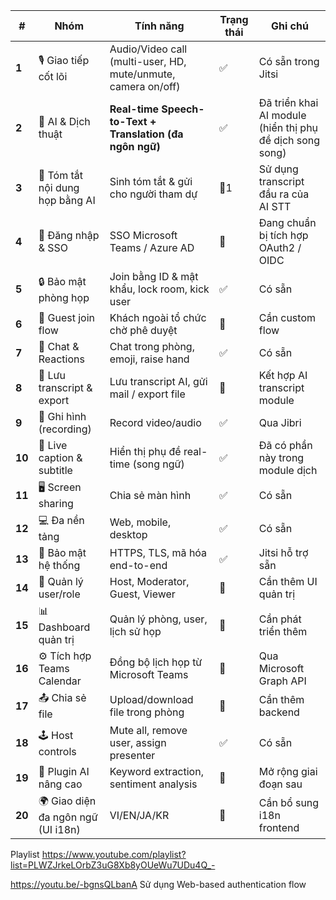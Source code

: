 | #      | Nhóm                               | Tính năng                                                     | Trạng thái | Ghi chú                                                  |
| ------ | ---------------------------------- | ------------------------------------------------------------- | ---------- | -------------------------------------------------------- |
| **1**  | 🎙️ Giao tiếp cốt lõi               | Audio/Video call (multi-user, HD, mute/unmute, camera on/off) | ✅         | Có sẵn trong Jitsi                                       |
| **2**  | 🧠 AI & Dịch thuật                 | **Real-time Speech-to-Text + Translation (đa ngôn ngữ)**      | ✅         | Đã triển khai AI module (hiển thị phụ đề dịch song song) |
| **3**  | 🧾 Tóm tắt nội dung họp bằng AI    | Sinh tóm tắt & gửi cho người tham dự                          | 🧩1        | Sử dụng transcript đầu ra của AI STT                     |
| **4**  | 👤 Đăng nhập & SSO                 | SSO Microsoft Teams / Azure AD                                | 🧩         | Đang chuẩn bị tích hợp OAuth2 / OIDC                     |
| **5**  | 🔒 Bảo mật phòng họp               | Join bằng ID & mật khẩu, lock room, kick user                 | ✅         | Có sẵn                                                   |
| **6**  | 👥 Guest join flow                 | Khách ngoài tổ chức chờ phê duyệt                             | 🧩         | Cần custom flow                                          |
| **7**  | 💬 Chat & Reactions                | Chat trong phòng, emoji, raise hand                           | ✅         | Có sẵn                                                   |
| **8**  | 📑 Lưu transcript & export         | Lưu transcript AI, gửi mail / export file                     | 🧩         | Kết hợp AI transcript module                             |
| **9**  | 📂 Ghi hình (recording)            | Record video/audio                                            | ✅         | Qua Jibri                                                |
| **10** | 💬 Live caption & subtitle         | Hiển thị phụ đề real-time (song ngữ)                          | ✅         | Đã có phần này trong module dịch                         |
| **11** | 🖥️ Screen sharing                  | Chia sẻ màn hình                                              | ✅         | Có sẵn                                                   |
| **12** | 💻 Đa nền tảng                     | Web, mobile, desktop                                          | ✅         | Có sẵn                                                   |
| **13** | 🔐 Bảo mật hệ thống                | HTTPS, TLS, mã hóa end-to-end                                 | ✅         | Jitsi hỗ trợ sẵn                                         |
| **14** | 🧱 Quản lý user/role               | Host, Moderator, Guest, Viewer                                | 🧩         | Cần thêm UI quản trị                                     |
| **15** | 📊 Dashboard quản trị              | Quản lý phòng, user, lịch sử họp                              | 🧩         | Cần phát triển thêm                                      |
| **16** | ⚙️ Tích hợp Teams Calendar         | Đồng bộ lịch họp từ Microsoft Teams                           | 🧩         | Qua Microsoft Graph API                                  |
| **17** | 📤 Chia sẻ file                    | Upload/download file trong phòng                              | 🧩         | Cần thêm backend                                         |
| **18** | 🕹️ Host controls                   | Mute all, remove user, assign presenter                       | ✅         | Có sẵn                                                   |
| **19** | 🧩 Plugin AI nâng cao              | Keyword extraction, sentiment analysis                        | 🧩         | Mở rộng giai đoạn sau                                    |
| **20** | 🌍 Giao diện đa ngôn ngữ (UI i18n) | VI/EN/JA/KR                                                   | 🧩         | Cần bổ sung i18n frontend                                |

Playlist
https://www.youtube.com/playlist?list=PLWZJrkeLOrbZ3uG8Xb8yOUeWu7UDu4Q_-

https://youtu.be/-bgnsQLbanA
Sử dụng Web-based authentication flow
